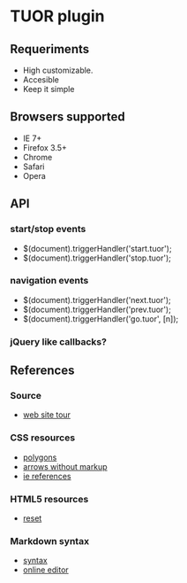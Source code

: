 # TUOR plugin

## Requeriments
 * High customizable.
 * Accesible
 * Keep it simple

## Browsers supported
 * IE 7+
 * Firefox 3.5+
 * Chrome 
 * Safari
 * Opera

## API

### start/stop events
 * $(document).triggerHandler('start.tuor');
 * $(document).triggerHandler('stop.tuor');

### navigation events
 * $(document).triggerHandler('next.tuor');
 * $(document).triggerHandler('prev.tuor');
 * $(document).triggerHandler('go.tuor', [n]);

### jQuery like callbacks?

## References

### Source
 * [web site tour](http://tympanus.net/Development/WebsiteTour/indexAuto.html)

### CSS resources
 * [polygons](http://www.filamentgroup.com/lab/image_free_css_tooltip_pointers_a_use_for_polygonal_css/)
 * [arrows without markup](http://www.yuiblog.com/blog/2010/11/22/css-quick-tip-css-arrows-and-shapes-without-markup/)
 * [ie references](http://msdn.microsoft.com/en-us/library/cc351024(v=vs.85).aspx)

### HTML5 resources
 * [reset](http://code.google.com/p/html5resetcss/)

### Markdown syntax
 * [syntax](http://daringfireball.net/projects/markdown/basics)
 * [online editor](http://daringfireball.net/projects/markdown/dingus)

